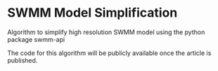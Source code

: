 # SWMM Model Simplification
Algorithm to simplify high resolution SWMM model using the python package swmm-api

The code for this algorithm will be publicly available once the article is published.
